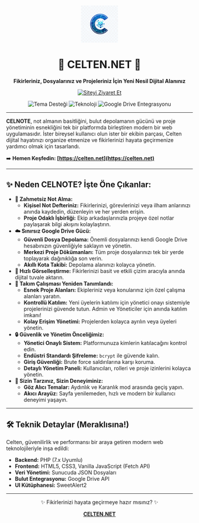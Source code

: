 <div align="center">
  <img src="1761285362028.jpg" alt="Celten Logo" width="100"/> 
  <h1>🚀 CELTEN.NET 🚀</h1>
  <p><strong>Fikirleriniz, Dosyalarınız ve Projeleriniz İçin Yeni Nesil Dijital Alanınız</strong></p>
  <p>
    <a href="https://celten.net" target="_blank">
      <img src="https://img.shields.io/badge/Siteyi%20Ziyaret%20Et-celten.net-blueviolet?style=for-the-badge&logo=Cloudflare" alt="Siteyi Ziyaret Et"/>
    </a>
  </p>
  <p>
    <img src="https://img.shields.io/badge/Tema-Aydınlık%20%26%20Karanlık-informational?style=flat-square" alt="Tema Desteği"/> 
    <img src="https://img.shields.io/badge/Teknoloji-PHP%20%26%20JS-yellowgreen?style=flat-square" alt="Teknoloji"/> 
    <img src="https://img.shields.io/badge/Depolama-Google%20Drive-blue?style=flat-square&logo=GoogleDrive" alt="Google Drive Entegrasyonu"/>
  </p>
</div>

---

**CELNOTE**, not almanın basitliğini, bulut depolamanın gücünü ve proje yönetiminin esnekliğini tek bir platformda birleştiren modern bir web uygulamasıdır. İster bireysel kullanıcı olun ister bir ekibin parçası, Celten dijital hayatınızı organize etmenize ve fikirlerinizi hayata geçirmenize yardımcı olmak için tasarlandı.

➡️ **Hemen Keşfedin: [https://celten.net](https://celten.net)**

---

## ✨ Neden CELNOTE? İşte Öne Çıkanlar:

* **🧠 Zahmetsiz Not Alma:**
    * **Kişisel Not Defteriniz:** Fikirlerinizi, görevlerinizi veya ilham anlarınızı anında kaydedin, düzenleyin ve her yerden erişin.
    * **Proje Odaklı İşbirliği:** Ekip arkadaşlarınızla projeye özel notlar paylaşarak bilgi akışını kolaylaştırın.
* **☁️ Sınırsız Google Drive Gücü:**
    * **Güvenli Dosya Depolama:** Önemli dosyalarınızı kendi Google Drive hesabınızın güvenliğiyle saklayın ve yönetin.
    * **Merkezi Proje Dökümanları:** Tüm proje dosyalarınızı tek bir yerde toplayarak dağınıklığa son verin.
    * **Akıllı Kota Takibi:** Depolama alanınızı kolayca yönetin.
* **🎨 Hızlı Görselleştirme:** Fikirlerinizi basit ve etkili çizim aracıyla anında dijital tuvale aktarın.
* **🤝 Takım Çalışması Yeniden Tanımlandı:**
    * **Esnek Proje Alanları:** Ekipleriniz veya konularınız için özel çalışma alanları yaratın.
    * **Kontrollü Katılım:** Yeni üyelerin katılımı için yönetici onayı sistemiyle projelerinizi güvende tutun. Admin ve Yöneticiler için anında katılım imkanı!
    * **Kolay Erişim Yönetimi:** Projelerden kolayca ayrılın veya üyeleri yönetin.
* **🔒 Güvenlik ve Yönetim Önceliğimiz:**
    * **Yönetici Onaylı Sistem:** Platformunuza kimlerin katılacağını kontrol edin.
    * **Endüstri Standardı Şifreleme:** `bcrypt` ile güvende kalın.
    * **Giriş Güvenliği:** Brute force saldırılarına karşı koruma.
    * **Detaylı Yönetim Paneli:** Kullanıcıları, rolleri ve proje izinlerini kolayca yönetin.
* **🎨 Sizin Tarzınız, Sizin Deneyiminiz:**
    * **Göz Alıcı Temalar:** Aydınlık ve Karanlık mod arasında geçiş yapın.
    * **Akıcı Arayüz:** Sayfa yenilemeden, hızlı ve modern bir kullanıcı deneyimi yaşayın.

---

## 🛠️ Teknik Detaylar (Meraklısına!)

Celten, güvenilirlik ve performansı bir araya getiren modern web teknolojileriyle inşa edildi:

* **Backend:** PHP (7.x Uyumlu)
* **Frontend:** HTML5, CSS3, Vanilla JavaScript (Fetch API)
* **Veri Yönetimi:** Sunucuda JSON Dosyaları
* **Bulut Entegrasyonu:** Google Drive API
* **UI Kütüphanesi:** SweetAlert2

---

<div align="center">
  <p>✨ Fikirlerinizi hayata geçirmeye hazır mısınız? ✨</p>
  <p><strong><a href="https://celten.net" target="_blank">CELTEN.NET</a></strong></p>
</div>
